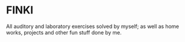 # FINKI
All auditory and laboratory exercises solved by myself; as well as home works, projects and other fun stuff done by me.
